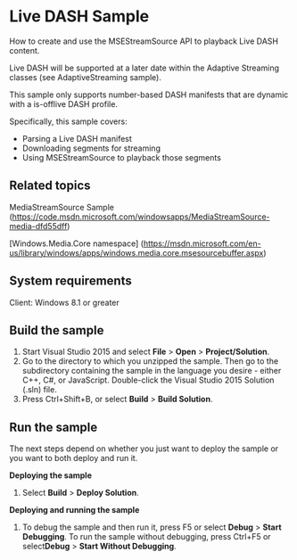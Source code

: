 <!---
  category: AudioVideoAndCamera
--->

# Live DASH Sample

How to create and use the MSEStreamSource API to playback Live DASH content.

Live DASH will be supported at a later date within the Adaptive Streaming classes (see AdaptiveStreaming sample).

This sample only supports number-based DASH manifests that are dynamic with a is-offlive DASH profile. 

Specifically, this sample covers:

-   Parsing a Live DASH manifest
-   Downloading segments for streaming
-   Using MSEStreamSource to playback those segments

Related topics
--------------

MediaStreamSource Sample (https://code.msdn.microsoft.com/windowsapps/MediaStreamSource-media-dfd55dff)

[Windows.Media.Core namespace] (https://msdn.microsoft.com/en-us/library/windows/apps/windows.media.core.msesourcebuffer.aspx)


System requirements
-----------------------------

Client:
Windows 8.1 or greater  

Build the sample
----------------

1.  Start Visual Studio 2015 and select **File** \> **Open** \> **Project/Solution**.
2.  Go to the directory to which you unzipped the sample. Then go to the subdirectory containing the sample in the language you desire - either C++, C\#, or JavaScript. Double-click the Visual Studio 2015 Solution (.sln) file.
3.  Press Ctrl+Shift+B, or select **Build** \> **Build Solution**.

Run the sample
--------------

The next steps depend on whether you just want to deploy the sample or you want to both deploy and run it.

**Deploying the sample**
1.  Select **Build** \> **Deploy Solution**.

**Deploying and running the sample**
1.  To debug the sample and then run it, press F5 or select **Debug** \> **Start Debugging**. To run the sample without debugging, press Ctrl+F5 or select**Debug** \> **Start Without Debugging**.




